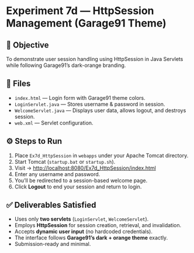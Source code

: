 # Experiment 7d — HttpSession Management (Garage91 Theme)

## 🎯 Objective
To demonstrate user session handling using HttpSession in Java Servlets while following Garage91’s dark-orange branding.

## 🧩 Files
- `index.html` — Login form with Garage91 theme colors.
- `LoginServlet.java` — Stores username & password in session.
- `WelcomeServlet.java` — Displays user data, allows logout, and destroys session.
- `web.xml` — Servlet configuration.

## ⚙️ Steps to Run
1. Place `Ex7d_HttpSession` in `webapps` under your Apache Tomcat directory.
2. Start Tomcat (`startup.bat` or `startup.sh`).
3. Visit → [http://localhost:8080/Ex7d_HttpSession/index.html](http://localhost:8080/Ex7d_HttpSession/index.html)
4. Enter any username and password.
5. You’ll be redirected to a session-based welcome page.
6. Click **Logout** to end your session and return to login.

## ✅ Deliverables Satisfied
- Uses only **two servlets** (`LoginServlet`, `WelcomeServlet`).
- Employs **HttpSession** for session creation, retrieval, and invalidation.
- Accepts **dynamic user input** (no hardcoded credentials).
- The interface follows **Garage91’s dark + orange theme** exactly.
- Submission-ready and minimal.
